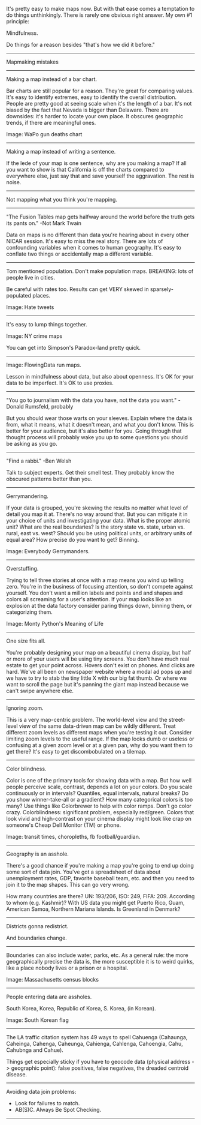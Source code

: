 It's pretty easy to make maps now. But with that ease comes a temptation to do things unthinkingly. There is rarely one obvious right answer.  My own #1 principle:

Mindfulness.

Do things for a reason besides "that's how we did it before."

---

Mapmaking mistakes

---

Making a map instead of a bar chart.

Bar charts are still popular for a reason. They're great for comparing values. It's easy to identify extremes, easy to identify the overall distribution.  People are pretty good at seeing scale when it's the length of a bar. It's not biased by the fact that Nevada is bigger than Delaware.  There are downsides: it's harder to locate your own place.  It obscures geographic trends, if there are meaningful ones.


Image: WaPo gun deaths chart

---

Making a map instead of writing a sentence.

If the lede of your map is one sentence, why are you making a map? If all you want to show is that California is off the charts compared to everywhere else, just say that and save yourself the aggravation. The rest is noise.

---

Not mapping what you think you're mapping.

---

"The Fusion Tables map gets halfway around the world before the truth gets its pants on." -Not Mark Twain

Data on maps is no different than data you're hearing about in every other NICAR session.  It's easy to miss the real story.  There are lots of confounding variables when it comes to human geography.  It's easy to conflate two things or accidentally map a different variable.

---

Tom mentioned population.  Don't make population maps. BREAKING: lots of people live in cities.

Be careful with rates too.  Results can get VERY skewed in sparsely-populated places.

Image: Hate tweets

---

It's easy to lump things together.

Image: NY crime maps

You can get into Simpson's Paradox-land pretty quick.

---

Image: FlowingData run maps.

Lesson in mindfulness about data, but also about openness.  It's OK for your data to be imperfect.  It's OK to use proxies.

---

"You go to journalism with the data you have, not the data you want." -Donald Rumsfeld, probably

But you should wear those warts on your sleeves.  Explain where the data is from, what it means, what it doesn't mean, and what you don't know.  This is better for your audience, but it's also better for you.  Going through that thought process will probably wake you up to some questions you should be asking as you go.

---

"Find a rabbi." -Ben Welsh

Talk to subject experts. Get their smell test. They probably know the obscured patterns better than you.

---

Gerrymandering.

If your data is grouped, you're skewing the results no matter what level of detail you map it at. There's no way around that. But you can mitigate it in your choice of units and investigating your data.  What is the proper atomic unit?  What are the real boundaries?  Is the story state vs. state, urban vs. rural, east vs. west? Should you be using political units, or arbitrary units of equal area? How precise do you want to get? Binning.

Image: Everybody Gerrymanders.

---

Overstuffing.

Trying to tell three stories at once with a map means you wind up telling zero. You're in the business of focusing attention, so don't compete against yourself. You don't want a million labels and points and and shapes and colors all screaming for a user's attention. If your map looks like an explosion at the data factory consider paring things down, binning them, or categorizing them.

Image: Monty Python's Meaning of Life

---

One size fits all.

You're probably designing your map on a beautiful cinema display, but half or more of your users will be using tiny screens.  You don't have much real estate to get your point across.  Hovers don't exist on phones.  And clicks are hard.  We've all been on newspaper website where a modal ad pops up and we have to try to stab the tiny little X with our big fat thumb.  Or where we want to scroll the page but it's panning the giant map instead because we can't swipe anywhere else.

---

Ignoring zoom.

This is a very map-centric problem. The world-level view and the street-level view of the same data-driven map can be wildly different. Treat different zoom levels as different maps when you're testing it out. Consider limiting zoom levels to the useful range.  If the map looks dumb or useless or confusing at a given zoom level or at a given pan, why do you want them to get there? It's easy to get discombobulated on a tilemap.

---

Color blindness.

Color is one of the primary tools for showing data with a map.  But how well people perceive scale, contrast, depends a lot on your colors.  Do you scale continuously or in intervals? Quantiles, equal intervals, natural breaks?  Do you show winner-take-all or a gradient? How many categorical colors is too many? Use things like Colorbrewer to help with color ramps.  Don't go color crazy. Colorblindness: significant problem, especially red/green.  Colors that look vivid and high-contrast on your cinema display might look like crap on someone's Cheap Dell Monitor (TM) or phone.

Image: transit times, choropleths, fb football/guardian.

---

Geography is an asshole.

There's a good chance if you're making a map you're going to end up doing some sort of data join. You've got a spreadsheet of data about unemployment rates, GDP, favorite baseball team, etc. and then you need to join it to the map shapes. This can go very wrong.

How many countries are there? UN: 193/206, ISO: 249, FIFA: 209. According to whom (e.g. Kashmir)? With US data you might get Puerto Rico, Guam, American Samoa, Northern Mariana Islands. Is Greenland in Denmark?

---

Districts gonna redistrict. 

And boundaries change.

---

Boundaries can also include water, parks, etc. As a general rule: the more geographically precise the data is, the more susceptible it is to weird quirks, like a place nobody lives or a prison or a hospital.

Image: Massachusetts census blocks

---

People entering data are assholes.

South Korea, Korea, Republic of Korea, S. Korea, (in Korean).

Image: South Korean flag

---

The LA traffic citation system has 49 ways to spell Cahuenga (Cahaunga, Caheinga, Cahenga, Caheunga, Cahienga, Cahlenga, Cahoengia, Cahu, Cahubnga and Cahue).

Things get especially sticky if you have to geocode data (physical address -> geographic point): false positives, false negatives, the dreaded centroid disease.

---

Avoiding data join problems:

* Look for failures to match.
* AB(S)C. Always Be Spot Checking.

---